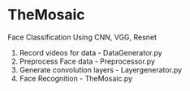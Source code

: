 # TheMosaic
Face Classification Using CNN, VGG, Resnet

1. Record videos for data - DataGenerator.py
2. Preprocess Face data - Preprocessor.py
3. Generate convolution layers - Layergenerator.py
4. Face Recognition - TheMosaic.py

